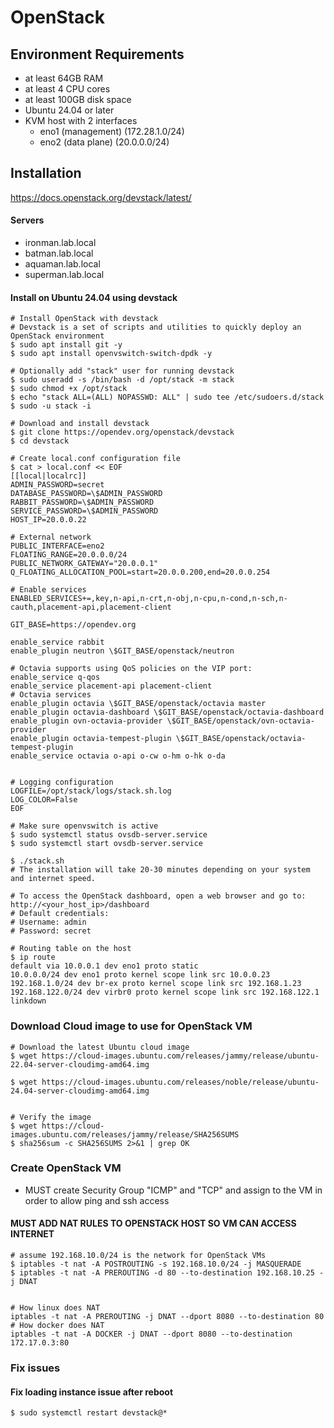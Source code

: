 # OpenStack

## Environment Requirements
- at least 64GB RAM
- at least 4 CPU cores
- at least 100GB disk space
- Ubuntu 24.04 or later
- KVM host with 2 interfaces
    - eno1 (management) (172.28.1.0/24)
    - eno2 (data plane) (20.0.0.0/24)


## Installation
https://docs.openstack.org/devstack/latest/

#### Servers
- ironman.lab.local
- batman.lab.local
- aquaman.lab.local
- superman.lab.local



#### Install on Ubuntu 24.04 using devstack
```shell
# Install OpenStack with devstack
# Devstack is a set of scripts and utilities to quickly deploy an OpenStack environment
$ sudo apt install git -y
$ sudo apt install openvswitch-switch-dpdk -y

# Optionally add "stack" user for running devstack
$ sudo useradd -s /bin/bash -d /opt/stack -m stack
$ sudo chmod +x /opt/stack
$ echo "stack ALL=(ALL) NOPASSWD: ALL" | sudo tee /etc/sudoers.d/stack
$ sudo -u stack -i

# Download and install devstack
$ git clone https://opendev.org/openstack/devstack
$ cd devstack

# Create local.conf configuration file
$ cat > local.conf << EOF
[[local|localrc]]
ADMIN_PASSWORD=secret
DATABASE_PASSWORD=\$ADMIN_PASSWORD
RABBIT_PASSWORD=\$ADMIN_PASSWORD
SERVICE_PASSWORD=\$ADMIN_PASSWORD
HOST_IP=20.0.0.22

# External network
PUBLIC_INTERFACE=eno2
FLOATING_RANGE=20.0.0.0/24
PUBLIC_NETWORK_GATEWAY="20.0.0.1"
Q_FLOATING_ALLOCATION_POOL=start=20.0.0.200,end=20.0.0.254

# Enable services
ENABLED_SERVICES+=,key,n-api,n-crt,n-obj,n-cpu,n-cond,n-sch,n-cauth,placement-api,placement-client

GIT_BASE=https://opendev.org

enable_service rabbit
enable_plugin neutron \$GIT_BASE/openstack/neutron

# Octavia supports using QoS policies on the VIP port:
enable_service q-qos
enable_service placement-api placement-client
# Octavia services
enable_plugin octavia \$GIT_BASE/openstack/octavia master
enable_plugin octavia-dashboard \$GIT_BASE/openstack/octavia-dashboard
enable_plugin ovn-octavia-provider \$GIT_BASE/openstack/ovn-octavia-provider
enable_plugin octavia-tempest-plugin \$GIT_BASE/openstack/octavia-tempest-plugin
enable_service octavia o-api o-cw o-hm o-hk o-da


# Logging configuration
LOGFILE=/opt/stack/logs/stack.sh.log
LOG_COLOR=False
EOF

# Make sure openvswitch is active
$ sudo systemctl status ovsdb-server.service
$ sudo systemctl start ovsdb-server.service

$ ./stack.sh
# The installation will take 20-30 minutes depending on your system and internet speed.

# To access the OpenStack dashboard, open a web browser and go to:
http://<your_host_ip>/dashboard
# Default credentials:
# Username: admin
# Password: secret

# Routing table on the host
$ ip route
default via 10.0.0.1 dev eno1 proto static
10.0.0.0/24 dev eno1 proto kernel scope link src 10.0.0.23
192.168.1.0/24 dev br-ex proto kernel scope link src 192.168.1.23
192.168.122.0/24 dev virbr0 proto kernel scope link src 192.168.122.1 linkdown
```

### Download Cloud image to use for OpenStack VM
```shell
# Download the latest Ubuntu cloud image
$ wget https://cloud-images.ubuntu.com/releases/jammy/release/ubuntu-22.04-server-cloudimg-amd64.img

$ wget https://cloud-images.ubuntu.com/releases/noble/release/ubuntu-24.04-server-cloudimg-amd64.img


# Verify the image
$ wget https://cloud-images.ubuntu.com/releases/jammy/release/SHA256SUMS
$ sha256sum -c SHA256SUMS 2>&1 | grep OK

```

### Create OpenStack VM
-  MUST create Security Group "ICMP" and "TCP" and assign to the VM in order to allow ping and ssh access


#### MUST ADD NAT RULES TO OPENSTACK HOST SO VM CAN ACCESS INTERNET
```shell
# assume 192.168.10.0/24 is the network for OpenStack VMs
$ iptables -t nat -A POSTROUTING -s 192.168.10.0/24 -j MASQUERADE
$ iptables -t nat -A PREROUTING -d 80 --to-destination 192.168.10.25 -j DNAT


# How linux does NAT
iptables -t nat -A PREROUTING -j DNAT --dport 8080 --to-destination 80
# How docker does NAT
iptables -t nat -A DOCKER -j DNAT --dport 8080 --to-destination 172.17.0.3:80

```



### Fix issues

#### Fix loading instance issue after reboot
```shell
$ sudo systemctl restart devstack@*
```
